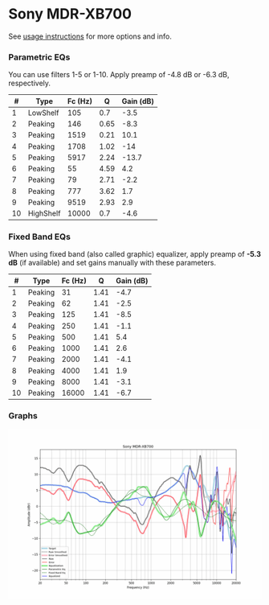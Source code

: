 # Sony MDR-XB700
See [usage instructions](https://github.com/jaakkopasanen/AutoEq#usage) for more options and info.

### Parametric EQs
You can use filters 1-5 or 1-10. Apply preamp of -4.8 dB or -6.3 dB, respectively.

|   # | Type      |   Fc (Hz) |    Q |   Gain (dB) |
|-----|-----------|-----------|------|-------------|
|   1 | LowShelf  |       105 | 0.7  |        -3.5 |
|   2 | Peaking   |       146 | 0.65 |        -8.3 |
|   3 | Peaking   |      1519 | 0.21 |        10.1 |
|   4 | Peaking   |      1708 | 1.02 |       -14   |
|   5 | Peaking   |      5917 | 2.24 |       -13.7 |
|   6 | Peaking   |        55 | 4.59 |         4.2 |
|   7 | Peaking   |        79 | 2.71 |        -2.2 |
|   8 | Peaking   |       777 | 3.62 |         1.7 |
|   9 | Peaking   |      9519 | 2.93 |         2.9 |
|  10 | HighShelf |     10000 | 0.7  |        -4.6 |

### Fixed Band EQs
When using fixed band (also called graphic) equalizer, apply preamp of **-5.3 dB** (if available) and set gains manually with these parameters.

|   # | Type    |   Fc (Hz) |    Q |   Gain (dB) |
|-----|---------|-----------|------|-------------|
|   1 | Peaking |        31 | 1.41 |        -4.7 |
|   2 | Peaking |        62 | 1.41 |        -2.5 |
|   3 | Peaking |       125 | 1.41 |        -8.5 |
|   4 | Peaking |       250 | 1.41 |        -1.1 |
|   5 | Peaking |       500 | 1.41 |         5.4 |
|   6 | Peaking |      1000 | 1.41 |         2.6 |
|   7 | Peaking |      2000 | 1.41 |        -4.1 |
|   8 | Peaking |      4000 | 1.41 |         1.9 |
|   9 | Peaking |      8000 | 1.41 |        -3.1 |
|  10 | Peaking |     16000 | 1.41 |        -6.7 |

### Graphs
![](./Sony%20MDR-XB700.png)
